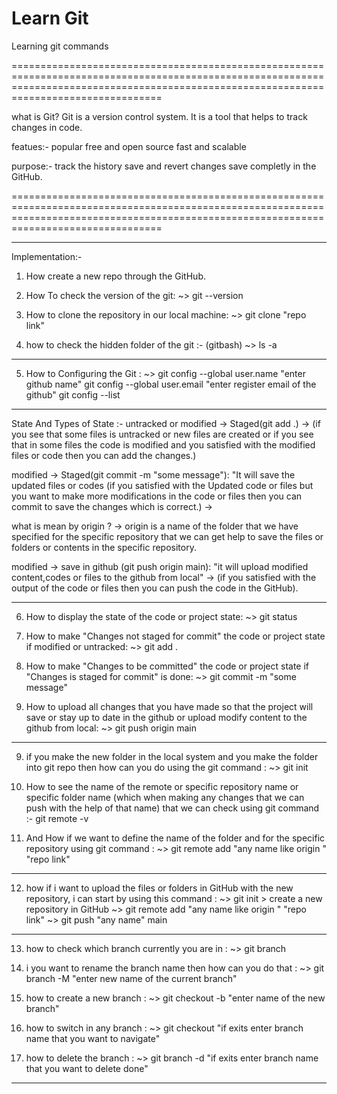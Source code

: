 # Learn Git
Learning git commands

============================================================================================================================================================================================

what is Git?
Git is a version control system.
It is a tool that helps to track changes in code.

featues:-
popular 
free and open source
fast and scalable

purpose:-
track the history 
save and revert changes
save completly in the GitHub.

============================================================================================================================================================================================


--------------------------------------------------------------------------------------------------------------------------------------------------------------------------------------------

Implementation:-

1) How create a new repo through the GitHub.

2) How To check the version of the git: ~> git --version

3) How to clone the repository in our local machine: ~> git clone "repo link"

4) how to check the hidden folder of the git :- (gitbash) ~> ls -a

--------------------------------------------------------------------------------------------------------------------------------------------------------------------------------------------



5) How to Configuring the Git : ~> git config --global user.name "enter github name"
                                   git config --global user.email "enter register email of the github"
			           git config --list



--------------------------------------------------------------------------------------------------------------------------------------------------------------------------------------------

State And Types of State :- 
untracked or modified -> Staged(git add .) -> 
(if you see that some files is untracked or new files are created or if you see that in some files the code is modified and you satisfied with the modified files or code then you can add the changes.)

modified -> Staged(git commit -m "some message"): "It will save the updated files or codes 
(if you satisfied with the Updated code or files but you want to make more modifications in the code or files then you can commit to save the changes which is correct.) -> 

what is mean by origin ?
-> origin is a name of the folder that we have specified for the specific repository that we can get help to save the files or folders or contents in the specific repository.

modified -> save in github (git push origin main): "it will upload modified content,codes or files to the github from local" ->
(if you satisfied with the output of the code or files then you can push the code in the GitHub).

--------------------------------------------------------------------------------------------------------------------------------------------------------------------------------------------

6) How to display the state of the code or project state: ~> git status

7) How to make "Changes not staged for commit" the code or project state if modified or untracked: ~> git add .

8) How to make "Changes to be committed" the code or project state if "Changes is staged for commit" is done: ~> git commit -m "some message"

8) How to upload all changes that you have made so that the project will save or stay up to date in the github or upload modify content to the github from local: ~> git push origin main
--------------------------------------------------------------------------------------------------------------------------------------------------------------------------------------------

9) if you make the new folder in the local system and you make the folder into git repo then how can you do using the git command : ~> git init

10) How to see the name of the remote or specific repository name or specific folder name (which when making any changes that we can push with the help of that name) that we can check using git command :- git remote -v

11) And How if we want to define the name of the folder and for the specific repository using git command : ~> git remote add "any name like origin " "repo link"
--------------------------------------------------------------------------------------------------------------------------------------------------------------------------------------------

12) how if i want to upload the files or folders in GitHub with the new repository, i can start by using this command : 
                     ~> git init
                     >  create a new repository in GitHub
                     ~> git remote add "any name like origin " "repo link"
		             ~> git push "any name" main

--------------------------------------------------------------------------------------------------------------------------------------------------------------------------------------------

13) how to check which branch currently you are in : ~> git branch

14) i you want to rename the branch name then how can you do that : ~> git branch -M "enter new name of the current branch"

15) how to create a new branch : ~> git checkout -b "enter name of the new branch"

16) how to switch in any branch : ~> git checkout "if exits enter branch name that you want to navigate"

17) how to delete the branch : ~> git branch -d "if exits enter branch name that you want to delete done"

--------------------------------------------------------------------------------------------------------------------------------------------------------------------------------------------
